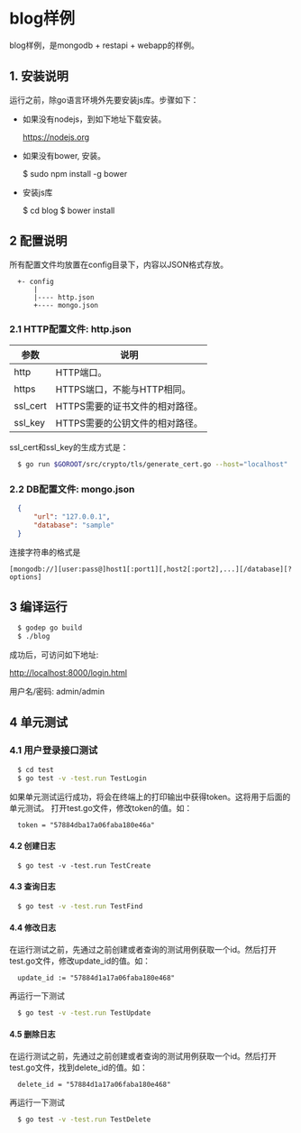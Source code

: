 # blog样例

blog样例，是mongodb + restapi + webapp的样例。

## 1. 安装说明

运行之前，除go语言环境外先要安装js库。步骤如下：

- 如果没有nodejs，到如下地址下载安装。

  <https://nodejs.org>

- 如果没有bower, 安装。

  $ sudo npm install -g bower

- 安装js库

  $ cd blog $ bower install

## 2 配置说明

所有配置文件均放置在config目录下，内容以JSON格式存放。

```
  +- config
      |
      |---- http.json
      +---- mongo.json
```

### 2.1 HTTP配置文件: http.json

参数      | 说明
-------- | ------------------
http     | HTTP端口。
https    | HTTPS端口，不能与HTTP相同。
ssl_cert | HTTPS需要的证书文件的相对路径。
ssl_key  | HTTPS需要的公钥文件的相对路径。

ssl_cert和ssl_key的生成方式是：

```bash
  $ go run $GOROOT/src/crypto/tls/generate_cert.go --host="localhost"
```

### 2.2 DB配置文件: mongo.json

```json
  {
      "url": "127.0.0.1",
      "database": "sample"
  }
```

连接字符串的格式是

`[mongodb://][user:pass@]host1[:port1][,host2[:port2],...][/database][?options]`

## 3 编译运行

```bash
  $ godep go build
  $ ./blog
```

成功后，可访问如下地址:

<http://localhost:8000/login.html>

用户名/密码: admin/admin

## 4 单元测试

### 4.1 用户登录接口测试

```bash
  $ cd test
  $ go test -v -test.run TestLogin
```

如果单元测试运行成功，将会在终端上的打印输出中获得token。这将用于后面的单元测试。 打开test.go文件，修改token的值。如：

```golang
  token = "57884dba17a06faba180e46a"
```

#### 4.2 创建日志

```
  $ go test -v -test.run TestCreate
```

#### 4.3 查询日志

```bash
  $ go test -v -test.run TestFind
```

#### 4.4 修改日志

在运行测试之前，先通过之前创建或者查询的测试用例获取一个id。然后打开test.go文件，修改update_id的值。如：

```golang
  update_id := "57884d1a17a06faba180e468"
```

再运行一下测试

```bash
  $ go test -v -test.run TestUpdate
```

#### 4.5 删除日志

在运行测试之前，先通过之前创建或者查询的测试用例获取一个id。然后打开test.go文件，找到delete_id的值。如：

```golang
  delete_id = "57884d1a17a06faba180e468"
```

再运行一下测试

```bash
  $ go test -v -test.run TestDelete
```
